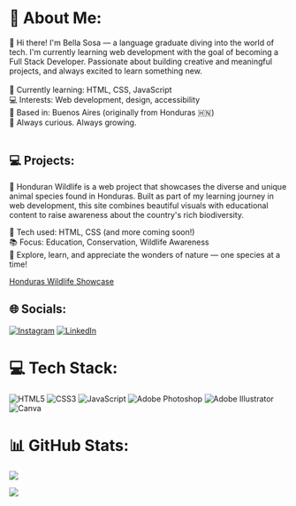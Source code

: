 # 💫 About Me:
👋 Hi there! I'm Bella Sosa — a language graduate diving into the world of tech. I'm currently learning web development with the goal of becoming a Full Stack Developer. Passionate about building creative and meaningful projects, and always excited to learn something new.<br><br>🌱 Currently learning: HTML, CSS, JavaScript<br>💻 Interests: Web development, design, accessibility<br>📍 Based in: Buenos Aires (originally from Honduras 🇭🇳)<br>🎯 Always curious. Always growing.<br><br>

## 💻 Projects:
🌿 Honduran Wildlife is a web project that showcases the diverse and unique animal species found in Honduras. Built as part of my learning journey in web development, this site combines beautiful visuals with educational content to raise awareness about the country's rich biodiversity.

🔧 Tech used: HTML, CSS (and more coming soon!)<br>
📚 Focus: Education, Conservation, Wildlife Awareness<br>
🐾 Explore, learn, and appreciate the wonders of nature — one species at a time!<br>

[Honduras Wildlife Showcase](https://bellaflor-web.github.io/honduran-wildlife-showcase/)

## 🌐 Socials:
[![Instagram](https://img.shields.io/badge/Instagram-%23E4405F.svg?logo=Instagram&logoColor=white)](https://instagram.com/@florbella_m) [![LinkedIn](https://img.shields.io/badge/LinkedIn-%230077B5.svg?logo=linkedin&logoColor=white)](https://linkedin.com/in/https://www.linkedin.com/in/bella-sosa) 

# 💻 Tech Stack:
![HTML5](https://img.shields.io/badge/html5-%23E34F26.svg?style=for-the-badge&logo=html5&logoColor=white) ![CSS3](https://img.shields.io/badge/css3-%231572B6.svg?style=for-the-badge&logo=css3&logoColor=white) ![JavaScript](https://img.shields.io/badge/javascript-%23323330.svg?style=for-the-badge&logo=javascript&logoColor=%23F7DF1E) ![Adobe Photoshop](https://img.shields.io/badge/adobe%20photoshop-%2331A8FF.svg?style=for-the-badge&logo=adobe%20photoshop&logoColor=white) ![Adobe Illustrator](https://img.shields.io/badge/adobe%20illustrator-%23FF9A00.svg?style=for-the-badge&logo=adobe%20illustrator&logoColor=white) ![Canva](https://img.shields.io/badge/Canva-%2300C4CC.svg?style=for-the-badge&logo=Canva&logoColor=white)
# 📊 GitHub Stats:

[![](https://visitcount.itsvg.in/api?id=BellaFlor-Web&icon=0&color=0)](https://visitcount.itsvg.in)

![](https://github-readme-stats.vercel.app/api/top-langs/?username=BellaFlor-Web&theme=dark&hide_border=false&include_all_commits=false&count_private=false&layout=compact)
